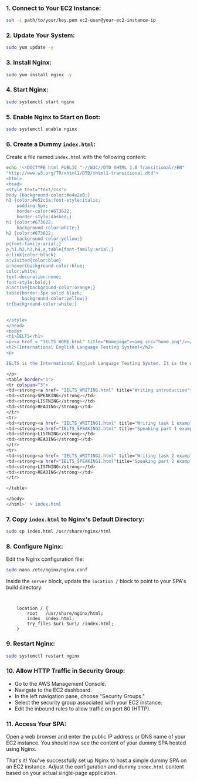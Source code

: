 ### 1. Connect to Your EC2 Instance:

```bash
ssh -i path/to/your/key.pem ec2-user@your-ec2-instance-ip
```

### 2. Update Your System:

```bash
sudo yum update -y
```

### 3. Install Nginx:

```bash
sudo yum install nginx -y
```

### 4. Start Nginx:

```bash
sudo systemctl start nginx
```

### 5. Enable Nginx to Start on Boot:

```bash
sudo systemctl enable nginx
```

### 6. Create a Dummy `index.html`:

Create a file named `index.html` with the following content:

```bash
echo '<!DOCTYPE html PUBLIC "-//W3C//DTD XHTML 1.0 Transitional//EN"
"http://www.w3.org/TR/xhtml1/DTD/xhtml1-transitional.dtd">
<html>
<head>
<style text="text/css">
body {background-color:#e4e2e0;}
h3 {color:#e52c1a;font-style:italic;
    padding:5px;
	border-color:#673622;
    border-style:dashed;}
h1 {color:#673622;
    background-color:white;}
h2 {color:#673622;
    background-color:yellow;}
p{font-family:arial;}
p,h1,h2,h3,h4,a,table{font-family:arial;}
a:link{color:black}
a:visited{color:blue}
a:hover{background-color:blue;
color:white;
text-decoration:none;
font-style:bold;}
a:active{background-color:orange;}
table{border:3px solid black;
      background-color:yellow;}
tr{background-color:white;}

	   
</style>
</head>
<body>
<h1>IELTS</h1>
<p><a href = "IELTS_HOME.html" title="Homepage"><img src="home.png"/></a></p>
<h2>(International English Language Testing System)</h2>
<p>

IELTS is the International English Language Testing System. It is the world's most popular English language test for higher education and global migration, with over 2 million IELTS tests taken in the last year. The British Council offers IELTS tests and preparation courses in our centres throughout the world.

</p>
<table border="1">
<tr colspan="3">
<td><strong><a href= "IELTS_WRITING.html" title="Writing introduction">WRITING </a></strong></td>
<td><strong>SPEAKING</strong></td>
<td><strong>LISTNING</strong></td>
<td><strong>READING</strong></td>
</tr>
<tr>
<td><strong><a href= "IELTS_WRITING1.html" title="Writing task 1 examples">Writing Task 1</a></strong></</td>
<td><strong><a href="IELTS_SPEAKING2.html" title="Speaking part 1 examples">Speaking Part 1</a></strong></td>
<td><strong>LISTNING</strong></td>
<td><strong>READING</strong></td>
</tr>
<tr>
<td><strong><a href= "IELTS_WRITING2.html" title="Writing task 2 examples">Writing Task 2</a></strong></td>
<td><strong><a href="IELTS_SPEAKING1.html"title="Speaking part 2 examples">Speaking Part 2</a></strong></td>
<td><strong>LISTNING</strong></td>
<td><strong>READING</strong></td>
</tr>

</table>

</body>
</html>' > index.html
```

### 7. Copy `index.html` to Nginx's Default Directory:

```bash
sudo cp index.html /usr/share/nginx/html
```

### 8. Configure Nginx:

Edit the Nginx configuration file:

```bash
sudo nano /etc/nginx/nginx.conf
```

Inside the `server` block, update the `location /` block to point to your SPA's build directory:

```nginx


    location / {
        root   /usr/share/nginx/html;
        index  index.html;
        try_files $uri $uri/ /index.html;
    }

```

### 9. Restart Nginx:

```bash
sudo systemctl restart nginx
```

### 10. Allow HTTP Traffic in Security Group:

- Go to the AWS Management Console.
- Navigate to the EC2 dashboard.
- In the left navigation pane, choose "Security Groups."
- Select the security group associated with your EC2 instance.
- Edit the inbound rules to allow traffic on port 80 (HTTP).

### 11. Access Your SPA:

Open a web browser and enter the public IP address or DNS name of your EC2 instance. You should now see the content of your dummy SPA hosted using Nginx.

That's it! You've successfully set up Nginx to host a simple dummy SPA on an EC2 instance. Adjust the configuration and dummy `index.html` content based on your actual single-page application.
